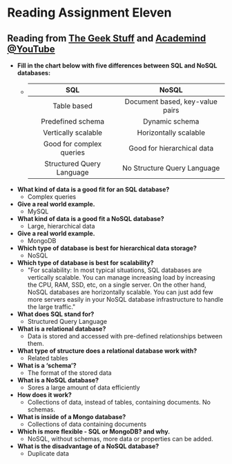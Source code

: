 # Reading Assignment Eleven

## Reading from [The Geek Stuff](https://www.thegeekstuff.com/2014/01/sql-vs-nosql-db/?utm_source=tuicool) and [Academind @YouTube](https://www.youtube.com/watch?v=ZS_kXvOeQ5Y)

- **Fill in the chart below with five differences between SQL and NoSQL databases:**
  - |   **SQL**   |  **NoSQL**  |
    |:-----------:|:-----------:|
    | Table based | Document based, key-value pairs |
    | Predefined schema | Dynamic schema |
    | Vertically scalable | Horizontally scalable |
    | Good for complex queries | Good for hierarchical data |
    | Structured Query Language | No Structure Query Language |
- **What kind of data is a good fit for an SQL database?**
  - Complex queries
- **Give a real world example.**
  - MySQL
- **What kind of data is a good fit a NoSQL database?**
  - Large, hierarchical data
- **Give a real world example.**
  - MongoDB
- **Which type of database is best for hierarchical data storage?**
  - NoSQL
- **Which type of database is best for scalability?**
  - "For scalability: In most typical situations, SQL databases are vertically scalable. You can manage increasing load by increasing the CPU, RAM, SSD, etc, on a single server. On the other hand, NoSQL databases are horizontally scalable. You can just add few more servers easily in your NoSQL database infrastructure to handle the large traffic."
- **What does SQL stand for?**
  - Structured Query Language
- **What is a relational database?**
  - Data is stored and accessed with pre-defined relationships between them.
- **What type of structure does a relational database work with?**
  - Related tables
- **What is a ‘schema’?**
  - The format of the stored data
- **What is a NoSQL database?**
  - Sores a large amount of data efficiently
- **How does it work?**
  - Collections of data, instead of tables, containing documents. No schemas.
- **What is inside of a Mongo database?**
  - Collections of data containing documents
- **Which is more flexible - SQL or MongoDB? and why.**
  - NoSQL, without schemas, more data or properties can be added.
- **What is the disadvantage of a NoSQL database?**
  - Duplicate data
